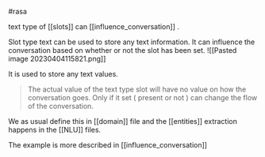 #rasa 

text type of [[slots]] can [[influence_conversation]] . 


Slot type text can be used to store any text information.
It can influence the conversation based on whether or not
the slot has been set.
![[Pasted image 20230404115821.png]]

It is used to store any text values. 

> The actual value of the text type slot will have no value on how the conversation goes. Only if it set ( present or not ) can change the flow of the conversation. 


We as usual define this in [[domain]] file and the [[entities]] extraction happens in the [[NLU]] files. 

The example is more described in [[influence_conversation]] 